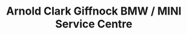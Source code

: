 ---
title: "Arnold Clark Giffnock BMW / MINI Service Centre"
url: /glasgow/arnold-clark-giffnock-bmw-mini-service-centre/
shop: car repair
---